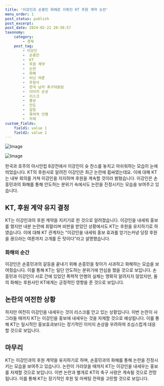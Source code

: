 ```yaml
---
title: '이강인과 손흥민 화해로 이뤄진 KT 후원 계약 논란'
menu_order: 1
post_status: publish
post_excerpt: 
post_date: 2024-02-22 20:30:57
taxonomy:
    category:
        - 경제
    post_tag:
        - 이강인
        -  손흥민
        -  KT
        -  후원 계약
        -  논란
        -  화해
        -  비난 여론
        -  후원사
        -  한국 남자 축구대표팀
        -  이미지 손상
        -  리스크
        -  홍보
        -  안도
        -  갈등
        -  폭력적 언행
        -  자제
custom_fields:
    field1: value 1
    field2: value 2
---
```


![Image](https://imgnews.pstatic.net/image/005/2024/02/22/2024022120421049187_1708515730_1708501376_20240222060503896.jpg?type=w647)

![Image](https://imgnews.pstatic.net/image/005/2024/02/22/2024022120421149188_1708515731_1708501376_20240222060503900.jpg?type=w647)

한국과 호주의 아시안컵 8강전에서 이강인이 슛 찬스를 놓치고 아쉬워하는 모습이 눈에 띄었습니다. KT의 후원사로 알려진 이강인은 최근 논란에 휩싸였는데요. 이에 대해 KT는 내부 회의를 거쳐 이강인을 지지하며 후원을 계속할 것이라 밝혔습니다. 이강인은 손흥민과의 화해를 통해 안도하는 분위기 속에서도 논란을 진정시키는 모습을 보여주고 있습니다.
## KT, 후원 계약 유지 결정
KT는 이강인과의 후원 계약을 지키기로 한 것으로 알려졌습니다. 이강인을 내세워 홍보를 했지만 내분 논란에 휘말리며 비판을 받았던 상황에서도 KT는 후원을 유지하기로 하였습니다. 이에 대해 KT 관계자는 "이강인을 내세워 홍보 효과를 얻기는커녕 당장 후원을 끊으라는 여론까지 고개를 든 탓이다"라고 설명했습니다.
### 화해의 순간
이강인은 손흥민과의 갈등을 끝내기 위해 손흥민을 찾아가 사과하고 화해하는 모습을 보여줬습니다. 이를 통해 KT는 일단 안도하는 분위기에 안심을 했을 것으로 보입니다. 손흥민과 이강인이 서로 간에 있었던 폭력적 언행의 실체는 명확히 알려지지 않았지만, 둘의 화해는 후원사인 KT에게는 긍정적인 영향을 준 것으로 보입니다.
## 논란의 여전한 상황
하지만 여전히 이강인을 내세우는 것이 리스크를 안고 있는 상황입니다. 이번 논란이 사그라들 때까지 KT는 이강인을 홍보에 내세우는 것을 자제할 것으로 예상됩니다. 이를 통해 KT는 일시적인 홍보효과보다는 장기적인 이미지 손상을 우려하여 조심스럽게 대응할 것으로 보입니다.
## 마무리
KT는 이강인과의 후원 계약을 유지하기로 하며, 손흥민과의 화해를 통해 논란을 진정시키는 모습을 보여주고 있습니다. 논란이 가라앉을 때까지 KT는 이강인을 내세우는 홍보를 자제할 것으로 보입니다. 이번 논란과 별개로 KT의 축구 사랑은 계속될 것으로 전망됩니다. 이를 통해 KT는 장기적인 후원 및 마케팅 전략을 고민할 것으로 보입니다.

